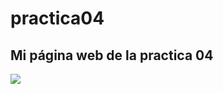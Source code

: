 # practica04
## Mi página web de la practica 04

![](https://imagenes.cadena100.es/files/content_image/uploads/2024/09/20/66ed7704b034a.jpeg)
